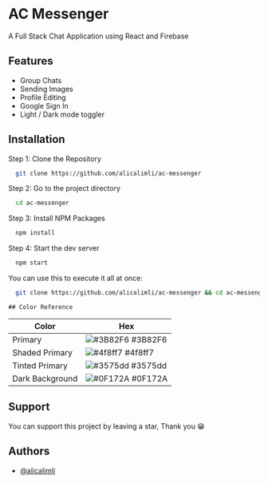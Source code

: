 
# AC Messenger

A Full Stack Chat Application using React and Firebase


## Features

- Group Chats
- Sending Images
- Profile Editing
- Google Sign In
- Light / Dark mode toggler


## Installation

Step 1: Clone the Repository

```bash
  git clone https://github.com/alicalimli/ac-messenger
```

Step 2: Go to the project directory

```bash
  cd ac-messenger
```

Step 3: Install NPM Packages

```bash
  npm install
```

Step 4: Start the dev server

```bash
  npm start
```

You can use this to execute it all at once:

```bash
  git clone https://github.com/alicalimli/ac-messenger && cd ac-messenger && npm install && npm start
```
    ## Color Reference

| Color             | Hex                                                                |
| ----------------- | ------------------------------------------------------------------ |
| Primary| ![#3B82F6](https://via.placeholder.com/10/0a192f?text=+) #3B82F6 |
| Shaded Primary | ![#4f8ff7](https://via.placeholder.com/10/f8f8f8?text=+) #4f8ff7 |
| Tinted Primary | ![#3575dd](https://via.placeholder.com/10/00b48a?text=+) #3575dd |
| Dark Background | ![#0F172A](https://via.placeholder.com/10/00b48a?text=+) #0F172A |


## Support

You can support this project by leaving a star, Thank you 😁


## Authors

- [@alicalimli](https://www.github.com/alicalimli)

